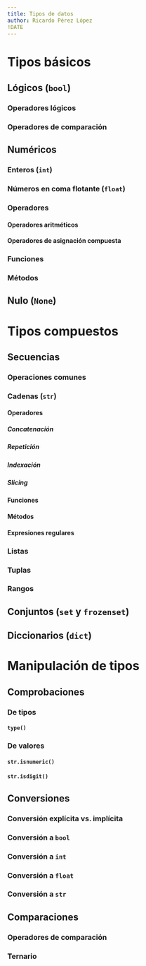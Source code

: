 ```yaml
---
title: Tipos de datos
author: Ricardo Pérez López
!DATE
---
```


# Tipos básicos

## Lógicos (`bool`)

### Operadores lógicos

### Operadores de comparación

## Numéricos

### Enteros (`int`)

### Números en coma flotante (`float`)

### Operadores

#### Operadores aritméticos

#### Operadores de asignación compuesta

### Funciones

### Métodos

## Nulo (`None`)

# Tipos compuestos

## Secuencias

### Operaciones comunes

### Cadenas (`str`)

#### Operadores

##### Concatenación

##### Repetición

##### Indexación

##### *Slicing*

#### Funciones

#### Métodos

#### Expresiones regulares

### Listas

### Tuplas

### Rangos

## Conjuntos (`set` y `frozenset`)

## Diccionarios (`dict`)

# Manipulación de tipos

## Comprobaciones

### De tipos

#### `type()`

### De valores

#### `str.isnumeric()`

#### `str.isdigit()`

## Conversiones

### Conversión explícita vs. implícita

### Conversión a `bool`

### Conversión a `int`

### Conversión a `float`

### Conversión a `str`

## Comparaciones

### Operadores de comparación

### Ternario

